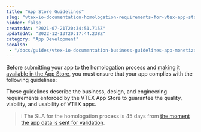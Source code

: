 ```yaml
---
title: "App Store Guidelines"
slug: "vtex-io-documentation-homologation-requirements-for-vtex-app-store"
hidden: false
createdAt: "2021-07-21T20:34:51.715Z"
updatedAt: "2022-12-13T20:17:44.238Z"
category: "App Development"
seeAlso:
 - "/docs/guides/vtex-io-documentation-business-guidelines-app-monetization"
---
```

Before submitting your app to the homologation process and [making it available in the App Store](https://developers.vtex.com/docs/guides/vtex-io-documentation-10-making-your-app-publicly-available#submitting-your-app-to-the-vtex-app-store), you must ensure that your app complies with the following guidelines:

<Flex>

<WhatsNextCard
title="App monetization"
description="Learn how to monetize your app at the VTEX App Store with our different business models."
linkTo="https://developers.vtex.com/docs/guides/vtex-io-documentation-business-guidelines-app-monetization"
linkTitle="See more"
/>

<WhatsNextCard
title="Marketing guidelines"
description="Prepare your app's page and promote it at the VTEX App Store."
linkTo="https://developers.vtex.com/docs/guides/vtex-io-documentation-business-guidelines-marketing-assets"
linkTitle="See more"
/>

<WhatsNextCard
title="User experience guidelines"
description="Refer to our recommended practices for designing an IO app."
linkTo="https://developers.vtex.com/docs/guides/vtex-io-documentation-design-guidelines"
linkTitle="See more"
/>

<WhatsNextCard
title="Engineering guidelines"
description="Refer to our coding guidelines to guarantee the quality and usability of your IO app."
linkTo="https://developers.vtex.com/docs/guides/vtex-io-documentation-engineering-guidelines"
linkTitle="See more"
/>
</Flex>

These guidelines describe the business, design, and engineering requirements enforced by the VTEX App Store to guarantee the quality, viability, and usability of VTEX apps.

>ℹ The SLA for the homologation process is 45 days from [the moment the app data is sent for validation](https://developers.vtex.com/docs/guides/vtex-io-documentation-submitting-your-app-in-the-vtex-app-store#step-2-sending-the-app-data-for-validation).
